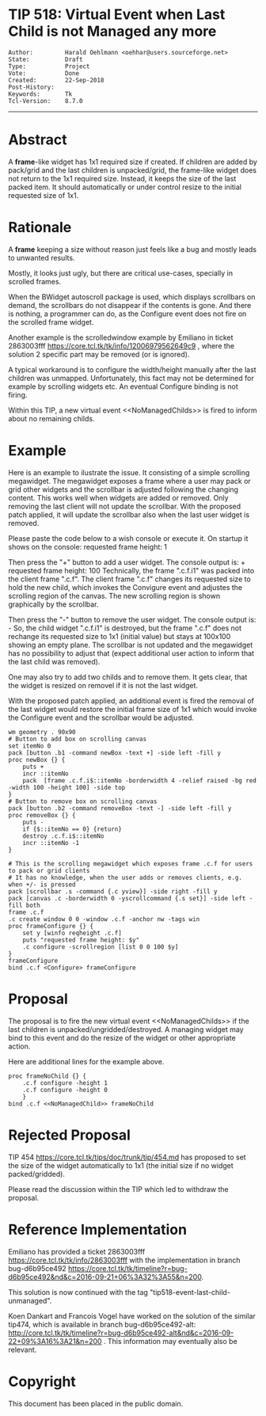 # TIP 518: Virtual Event when Last Child is not Managed any more
	Author:         Harald Oehlmann <oehhar@users.sourceforge.net>
	State:          Draft
	Type:           Project
	Vote:           Done
	Created:        22-Sep-2018
	Post-History:   
	Keywords:       Tk
	Tcl-Version:    8.7.0
-----
# Abstract

A **frame**-like widget has 1x1 required size if created.
If children are added by pack/grid and the last children is unpacked/grid, the frame-like widget does not return to the 1x1 required size.
Instead, it keeps the size of the last packed item.
It should automatically or under control resize to the initial requested size of 1x1.

# Rationale

A **frame** keeping a size without reason just feels like a bug and mostly leads to unwanted results.

Mostly, it looks just ugly, but there are critical use-cases, specially in scrolled frames.

When the BWidget autoscroll package is used, which displays scrollbars on demand, the scrollbars do not disappear if the contents is gone.
And there is nothing, a programmer can do, as the Configure event does not fire on the scrolled frame widget.

Another example is the scrolledwindow example by Emiliano in ticket 2863003fff <https://core.tcl.tk/tk/info/12006979562649c9> , where the solution 2 specific part may be removed \(or is ignored\).

A typical workaround is to configure the width/height manually after the last children was unmapped.
Unfortunately, this fact may not be determined for example by scrolling widgets etc. An eventual Configure binding is not firing.

Within this TIP, a new virtual event \<\<NoManagedChilds\>\> is fired to inform about no remaining childs.

# Example

Here is an example to ilustrate the issue.
It consisting of a simple scrolling megawidget.
The megawidget exposes a frame where a user may pack or grid other widgets and the scrollbar is adjusted following the changing content.
This works well when widgets are added or removed. Only removing the last client will not update the scrollbar. With the proposed patch applied, it will update the scrollbar also when the last user widget is removed.

Please paste the code below to a wish console or execute it.
On startup it shows on the console:
	requested frame height: 1

Then press the "\+" button to add a user widget. The console output is:
	+
	requested frame height: 100
Technically, the frame ".c.f.i1" was packed into the client frame ".c.f".
The client frame ".c.f" changes its requested size to hold the new child, which invokes the Convigure event and adjustes the scrolling region of the canvas.
The new scrolling region is shown graphically by the scrollbar.

Then press the "-" button to remove the user widget. The console output is:
	-
So, the child widget ".c.f.i1" is destroyed, but the frame ".c.f" does not rechange its requested size to 1x1 \(initial value\) but stays at 100x100 showing an empty plane.
The scrollbar is not updated and the megawidget has no possibility to adjust that \(expect additional user action to inform that the last child was removed\).

One may also try to add two childs and to remove them. It gets clear, that the widget is resized on removel if it is not the last widget.

With the proposed patch applied, an additional event is fired the removal of the last widget would restore the initial frame size of 1x1 which would invoke the Configure event and the scrollbar would be adjusted.

	wm geometry . 90x90
	# Button to add box on scrolling canvas
	set itemNo 0
	pack [button .b1 -command newBox -text +] -side left -fill y
	proc newBox {} {
	    puts +
	    incr ::itemNo
	    pack  [frame .c.f.i$::itemNo -borderwidth 4 -relief raised -bg red -width 100 -height 100] -side top
	}
	# Button to remove box on scrolling canvas
	pack [button .b2 -command removeBox -text -] -side left -fill y
	proc removeBox {} {
	    puts -
	    if {$::itemNo == 0} {return}
	    destroy .c.f.i$::itemNo
	    incr ::itemNo -1
	}
	
	# This is the scrolling megawidget which exposes frame .c.f for users to pack or grid clients
	# It has no knowledge, when the user adds or removes clients, e.g. when +/- is pressed
	pack [scrollbar .s -command {.c yview}] -side right -fill y
	pack [canvas .c -borderwidth 0 -yscrollcommand {.s set}] -side left -fill both
	frame .c.f
	.c create window 0 0 -window .c.f -anchor nw -tags win
	proc frameConfigure {} {
	    set y [winfo reqheight .c.f]
	    puts "requested frame height: $y"
	    .c configure -scrollregion [list 0 0 100 $y]
	}
	frameConfigure
	bind .c.f <Configure> frameConfigure

# Proposal

The proposal is to fire the new virtual event \<\<NoManagedChilds\>\> if the last children is unpacked/ungridded/destroyed.
A managing widget may bind to this event and do the resize of the widget or other appropriate action.

Here are additional lines for the example above.

	proc frameNoChild {} {
	    .c.f configure -height 1
	    .c.f configure -height 0
        }
	bind .c.f <<NoManagedChild>> frameNoChild

# Rejected Proposal

TIP 454 <https://core.tcl.tk/tips/doc/trunk/tip/454.md> has proposed to set the size of the widget automatically to 1x1 (the initial size if no widget packed/gridded).

Please read the discussion within the TIP which led to withdraw the proposal.

# Reference Implementation

Emiliano has provided a ticket 2863003fff <https://core.tcl.tk/tk/info/2863003fff>  with the implementation in branch bug-d6b95ce492 <https://core.tcl.tk/tk/timeline?r=bug-d6b95ce492&nd&c=2016-09-21+06%3A32%3A55&n=200>.

This solution is now continued with the tag "tip518-event-last-child-unmanaged".

Koen Dankart and Francois Vogel have worked on the solution of the similar tip474, which is available in branch bug-d6b95ce492-alt: <http://core.tcl.tk/tk/timeline?r=bug-d6b95ce492-alt&nd&c=2016-09-22+09%3A16%3A21&n=200> .
This information may eventually also be relevant.

# Copyright

This document has been placed in the public domain.


